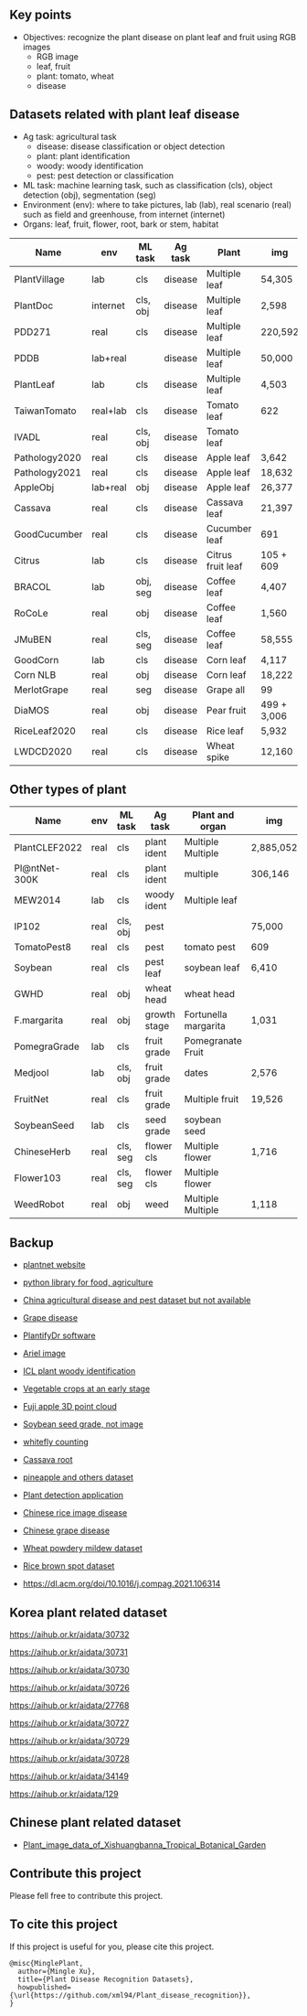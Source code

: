 ## Key points
* Objectives: recognize the plant disease on plant leaf and fruit using RGB images
  * RGB image
  * leaf, fruit
  * plant: tomato, wheat
  * disease

## Datasets related with plant leaf disease
* Ag task: agricultural task
  * disease: disease classification or object detection
  * plant: plant identification
  * woody: woody identification
  * pest: pest detection or classification
* ML task: machine learning task, such as classification (cls), object detection (obj), segmentation (seg)
* Environment (env): where to take pictures, lab (lab), real scenario (real) such as field and greenhouse, from internet (internet) 
* Organs: leaf, fruit, flower, root, bark or stem, habitat

| Name          | env      | ML task   | Ag task | Plant             | img         | class | Paper                                                                                   | Dataset                                                                                          |
|---------------|----------|-----------|---------|-------------------|-------------|-------|-----------------------------------------------------------------------------------------|--------------------------------------------------------------------------------------------------|
| PlantVillage  | lab      | cls       | disease | Multiple leaf     | 54,305      | 38    | [Paper](https://arxiv.org/abs/1511.08060)                                               | [Dataset](https://github.com/spMohanty/PlantVillage-Dataset/tree/master/raw/color)               |
| PlantDoc      | internet | cls, obj  | disease | Multiple leaf     | 2,598       | 17    | [Paper](https://dl.acm.org/doi/pdf/10.1145/3371158.3371196)                             | [Dataset](https://github.com/pratikkayal/PlantDoc-Dataset)                                       |
| PDD271        | real     | cls       | disease | Multiple leaf     | 220,592     | 271   | [Paper](https://ieeexplore.ieee.org/stamp/stamp.jsp?arnumber=9325065&tag=1)             | [Sample](https://github.com/liuxindazz/PDD271)                                                   |
| PDDB          | lab+real |           | disease | Multiple leaf     | 50,000      | 171   | [Paper](https://www.sciencedirect.com/science/article/pii/S1537511018307797)            | [Dataset](https://www.digipathos-rep.cnptia.embrapa.br/jspui/)                                   |
| PlantLeaf     | lab      | cls       | disease | Multiple leaf     | 4,503       | 22    |                                                                                         | [Dataset](https://data.mendeley.com/datasets/hb74ynkjcn/5)                                       |
| TaiwanTomato  | real+lab | cls       | disease | Tomato leaf       | 622         | 5     |                                                                                         | [Dataset](https://data.mendeley.com/datasets/ngdgg79rzb/1)                                       |
| IVADL         | real     | cls, obj  | disease | Tomato leaf       |             |       |                                                                                         | [Dataset](https://github.com/IVADL/tomato-disease-detector)                                      |
| Pathology2020 | real     | cls       | disease | Apple leaf        | 3,642       | 3     | [Paper](https://bsapubs.onlinelibrary.wiley.com/doi/pdfdirect/10.1002/aps3.11390)       | [Dataset](https://www.kaggle.com/competitions/plant-pathology-2020-fgvc7/data)                   |
| Pathology2021 | real     | cls       | disease | Apple leaf        | 18,632      |       |                                                                                         | [Dataset](https://www.kaggle.com/competitions/plant-pathology-2021-fgvc8/leaderboard?tab=public) |
| AppleObj      | lab+real | obj       | disease | Apple leaf        | 26,377      | 5     | [Paper](https://cdmd.cnki.com.cn/Article/CDMD-10712-1019901670.htm)                     | [Dataset](https://aistudio.baidu.com/aistudio/datasetdetail/11591)                               |
| Cassava       | real     | cls       | disease | Cassava leaf      | 21,397      | 5     | [Paper](https://www.frontiersin.org/articles/10.3389/fpls.2017.01852/full)              | [Dataset](https://www.kaggle.com/competitions/cassava-leaf-disease-classification/data)          |
| GoodCucumber  | real     | cls       | disease | Cucumber leaf     | 691         | 2     |                                                                                         | [Dataset](https://www.kaggle.com/datasets/kareem3egm/cucumber-plant-diseases-dataset)            |
| Citrus        | lab      | cls       | disease | Citrus fruit leaf | 105 + 609   | 5 + 5 | [Paper](https://www.sciencedirect.com/science/article/pii/S2352340919306948?via%3Dihub) | [Dataset](https://data.mendeley.com/datasets/3f83gxmv57/2)                                       |
| BRACOL        | lab      | obj, seg  | disease | Coffee leaf       | 4,407       | 4     | [Paper](https://arxiv.org/abs/1907.11561)                                               | [Dataset](https://data.mendeley.com/datasets/yy2k5y8mxg/1)                                       |
| RoCoLe        | real     | obj       | disease | Coffee leaf       | 1,560       | 2     | [Paper](https://www.sciencedirect.com/science/article/pii/S2352340919307693?via%3Dihub) | [Dataset](https://data.mendeley.com/datasets/c5yvn32dzg/2)                                       |
| JMuBEN        | real     | cls, seg  | disease | Coffee leaf       | 58,555      | 5     | [Paper](https://www.sciencedirect.com/science/article/pii/S2352340921004261?via%3Dihub) | [Dataset](https://www.sciencedirect.com/science/article/pii/S2352340921004261?via%3Dihub)        |
| GoodCorn      | lab      | cls       | disease | Corn leaf         | 4,117       | 2     |                                                                                         | [Dataset](https://www.kaggle.com/datasets/rabbityashow/corn-leaf-diseasesnlb)                    |
| Corn NLB      | real     | obj       | disease | Corn leaf         | 18,222      | 2     |                                                                                         | [Dataset](https://osf.io/p67rz/)                                                                 |
| MerlotGrape   | real     | seg       | disease | Grape all         | 99          | 7     | [Paper](https://www.sciencedirect.com/science/article/pii/S2352340921005345?via%3Dihub) | [Dataset](https://www.sciencedirect.com/science/article/pii/S2352340921005345?via%3Dihub)        |
| DiaMOS        | real     | obj       | disease | Pear fruit        | 499 + 3,006 | 4     | [Paper](https://doi.org/10.5281/zenodo.5557313)                                         | [Dataset](https://doi.org/10.5281/zenodo.5557313)                                                |
| RiceLeaf2020  | real     | cls       | disease | Rice leaf         | 5,932       | 4     | [Paper](https://www.sciencedirect.com/science/article/pii/S0168169919326997)            | [Dataset](https://data.mendeley.com/datasets/fwcj7stb8r/1)                                       |
| LWDCD2020     | real     | cls       | disease | Wheat spike       | 12,160      | 10    | [Paper](https://www.sciencedirect.com/science/article/pii/S2352914821001313)            | [Dataset](https://github.com/lakshaygoyal425/Wheat-Disease-Detection)                            |

## Other types of plant
| Name          | env      | ML task  | Ag task      | Plant and organ      | img         | class  | Paper                                                                                           | Dataset                                                                                          |
|---------------|----------|----------|--------------|----------------------|-------------|--------|-------------------------------------------------------------------------------------------------|--------------------------------------------------------------------------------------------------|
| PlantCLEF2022 | real     | cls      | plant ident  | Multiple Multiple    | 2,885,052   | 80,000 | [Paper](https://www.aicrowd.com/challenges/lifeclef-2022-plant#citations)                       | [Dataset](https://www.imageclef.org/PlantCLEF2022)                                               | 
| Pl@ntNet-300K | real     | cls      | plant ident  | multiple             | 306,146     | 1,081  | [Paper](https://openreview.net/pdf?id=eLYinD0TtIt)                                              | [Dataset](https://zenodo.org/record/4726653#.YqSaOnZBwuV)                                        |
| MEW2014       | lab      | cls      | woody ident  | Multiple leaf        |             | 151    | [Paper](https://www.sciencedirect.com/science/article/pii/S1537511013000731)                    | [Dataset](http://zoi.utia.cas.cz/node/662)                                                       | 
| IP102         | real     | cls, obj | pest         |                      | 75,000      | 102    | [Paper](https://ieeexplore.ieee.org/document/8954351)                                           | [Dataset](https://github.com/xpwu95/IP102)                                                       |
| TomatoPest8   | real     | cls      | pest         | tomato pest          | 609         | 8      |                                                                                                 | [Dataset](https://data.mendeley.com/datasets/s62zm6djd2/1)                                       |
| Soybean       | real     | cls      | pest leaf    | soybean leaf         | 6,410       | 3      | [Paper](https://www.sciencedirect.com/science/article/pii/S2352340921010313?via%3Dihub)         | [Dataset](https://data.mendeley.com/datasets/bycbh73438/1)                                       |
| GWHD          | real     | obj      | wheat head   | wheat head           |             |        | [Paper](https://arxiv.org/abs/2005.02162)                                                       | [Dataet](https://www.kaggle.com/competitions/global-wheat-detection/data)                        |
| F.margarita   | real     | obj      | growth stage | Fortunella margarita | 1,031       | 3      | [Paper](https://www.sciencedirect.com/science/article/pii/S2352340921005771?via%3Dihub)         | [Dataset](https://data.mendeley.com/datasets/wnv4bszczz/1)                                       |
| PomegraGrade  | lab      | cls      | fruit grade  | Pomegranate Fruit    |             | 3      | [paper](https://doi.org/10.1016/j.dib.2021.107249)                                              | [Dataset](https://www.kaggle.com/datasets/kumararun37/pomegranate-fruit-dataset)                 |
| Medjool       | lab      | cls, obj | fruit grade  | dates                | 2,576       | 3      | [Paper](https://www.sciencedirect.com/science/article/pii/S2352340921004005?via%3Dihub)         | [Dataset](http://dx.doi.org/10.17632/872xk9npmz.1)                                               |
| FruitNet      | real     | cls      | fruit grade  | Multiple fruit       | 19,526      | 3      | [Paper](https://www.sciencedirect.com/science/article/pii/S2352340921009616?via%3Dihub)         | [Dataset](https://data.mendeley.com/datasets/b6fftwbr2v/1)                                       |
| SoybeanSeed   | lab      | cls      | seed grade   | soybean seed         |             |        | [Paper](https://www.sciencedirect.com/science/article/pii/S2352340919300010?via%3Dihub)         |                                                                                                  |
| ChineseHerb   | real     | cls, seg | flower cls   | Multiple flower      | 1,716       | 12     | [Paper](https://www.sciencedirect.com/science/article/pii/S2352340921009306?via%3Dihub#fig0001) | [Dataset](https://doi.org/10.17632/r3z6vp396m.1)                                                 |
| Flower103     | real     | cls, seg | flower cls   | Multiple flower      |             | 103    | [Paper](https://ieeexplore.ieee.org/document/4756141)                                           |                                                                                                  |
| WeedRobot     | real     | obj      | weed         | Multiple Multiple    | 1,118       |        | [Paper](https://www.sciencedirect.com/science/article/pii/S2352340920307277?via%3Dihub )        | [Dataset](https://data.mendeley.com/datasets/nj4vtk4tt6/1)                                       |

 
## Backup
* [plantnet website](https://plantnet.org/en/)
* [python library for food, agriculture](https://github.com/Project-AgML/AgML)
* [China agricultural disease and pest dataset but not available](http://www.icgroupcas.cn/website_bchtk/tuku_jiangdou.html)
* [Grape disease](https://link.springer.com/chapter/10.1007/978-3-031-06430-2_32)
* [PlantifyDr software](https://www.kaggle.com/datasets/lavaman151/plantifydr-dataset)
* [Ariel image](https://arxiv.org/pdf/2004.09754.pdf)
* [ICL plant woody identification](https://ieeexplore.ieee.org/document/6257486)
* [Vegetable crops at an early stage](https://www.sciencedirect.com/science/article/pii/S2352340922002463?via%3Dihub)
* [Fuji apple 3D point cloud](https://doi.org/10.1016/j.dib.2021.107629)
* [Soybean seed grade, not image](https://www.sciencedirect.com/science/article/pii/S2352340919300010?via%3Dihub)
* [whitefly counting](https://doi.org/10.1016/j.dib.2022.107911)
* [Cassava root](https://doi.org/10.1016/j.dib.2020.106170)
* [pineapple and others dataset](https://github.com/rodrigobressan/digipathos)
* [Plant detection application](https://github.com/PuneethReddyHC/leaf-diseases-predition)

* [Chinese rice image disease](https://www.scidb.cn/en/detail?dataSetId=633694461276192770)
* [Chinese grape disease](https://www.scidb.cn/en/detail?dataSetId=76b39c9c435d4035b5076412c2ddcb61)
* [Wheat powdery mildew dataset](https://www.scidb.cn/en/detail?dataSetId=557575344966598656)
* [Rice brown spot dataset](https://www.scidb.cn/en/detail?dataSetId=557575339971182592)
* https://dl.acm.org/doi/10.1016/j.compag.2021.106314

## Korea plant related dataset
https://aihub.or.kr/aidata/30732

https://aihub.or.kr/aidata/30731

https://aihub.or.kr/aidata/30730

https://aihub.or.kr/aidata/30726

https://aihub.or.kr/aidata/27768

https://aihub.or.kr/aidata/30727

https://aihub.or.kr/aidata/30729

https://aihub.or.kr/aidata/30728

https://aihub.or.kr/aidata/34149

https://aihub.or.kr/aidata/129

## Chinese plant related dataset
* [Plant_image_data_of_Xishuangbanna_Tropical_Botanical_Garden](https://www.plantplus.cn/doi/10.12282/plantdata.0022)


## Contribute this project
Please fell free to contribute this project.


## To cite this project
If this project is useful for you, please cite this project.
```
@misc{MinglePlant,
  author={Mingle Xu},
  title={Plant Disease Recognition Datasets},
  howpublished={\url{https://github.com/xml94/Plant_disease_recognition}},
}
```
